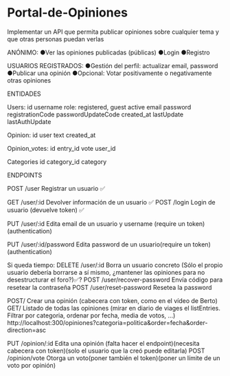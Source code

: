# Portal-de-Opiniones

Implementar un API que permita publicar opiniones sobre cualquier tema y que otras personas puedan verlas

ANÓNIMO:
●Ver las opiniones publicadas (públicas)
●Login
●Registro

USUARIOS REGISTRADOS:
●Gestión del perfil: actualizar email, password
●Publicar una opinión
●Opcional: Votar positivamente o negativamente otras opiniones

ENTIDADES

Users:
id
username
role: registered, guest
active
email
password
registrationCode
passwordUpdateCode
created_at
lastUpdate
lastAuthUpdate

Opinion:
id
user
text
created_at

Opinion_votes:
id
entry_id
vote
user_id

Categories
id
category_id
category

ENDPOINTS

POST /user Registrar un usuario ✅

GET /user/:id Devolver información de un usuario ✅
POST /login Login de usuario (devuelve token) ✅

PUT /user/:id Edita email de un usuario y username (require un token)(authentication)

PUT /user/:id/password Edita password de un usuario(require un token)(authentication)

Si queda tiempo:
DELETE /user/:id Borra un usuario concreto (Sólo el propio usuario debería borrarse a sí mismo, ¿mantener las opiniones para no desestructurar el foro?)✅?
POST /user/recover-password Envía código para resetear la contraseña
POST /user/reset-password Resetea la password

POST/ Crear una opinión (cabecera con token, como en el vídeo de Berto)
GET/ Listado de todas las opiniones (mirar en diario de viages el listEntries. Filtrar por categoria, ordenar por fecha, media de votos, ...)
http://localhost:300/opiniones?categoria=politica&order=fecha&order-direction=asc

PUT /opinion/:id Edita una opinión (falta hacer el endpoint)(necesita cabecera con token)(solo el usuario que la creó puede editarla)
POST /opinion/vote Otorga un voto(poner también el token)(poner un límite de un voto por opinión)
